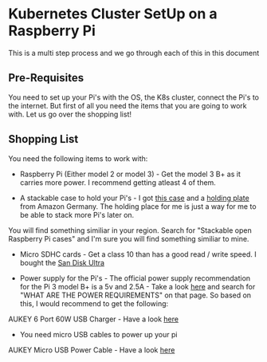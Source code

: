 # Kubernetes Cluster SetUp on a Raspberry Pi 

This is a multi step process and we go through each of this in this document

## Pre-Requisites

You need to set up your Pi's with the OS, the K8s cluster, connect the Pi's to the internet. But first of all you need the items that you are going to work with. Let us go over the shopping list!

## Shopping List

You need the following items to work with:

* Raspberry Pi (Either model 2 or model 3) - Get the model 3 B+ as it carries more power. I recommend getting atleast 4 of them.

* A stackable case to hold your Pi's - I got [this case](https://www.amazon.de/H%C3%B6henverstellbares-stapelbares-Abstandsbolzen-Vullers-Tech/dp/B00NB1WPEE/ref=sr_1_1?ie=UTF8&qid=1524379184&sr=8-1&keywords=H%C3%B6henverstellbares+stapelbares+Raspberry+Pi+3%2C+Raspberry+Pi+2%2C+Raspberry+Pi+B%2B+Geh%C3%A4use+Glasklar) and a [holding plate](https://www.amazon.de/Zwischenplatte-Raspberry-Vullers-Tech-G-RP-BPC/dp/B00NB1WQZW/ref=sr_1_1?s=computers&ie=UTF8&qid=1524379276&sr=1-1&keywords=x+Zwischenplatte+f%C3%BCr+Raspberry+Pi+3%2C+Raspberry+Pi+2%2C+Raspberry+Pi+B%2B%2C+A%2B%2C+Vullers+Tech+Case+G-RP-BPC) from Amazon Germany. The holding place for me is just a way for me to be able to stack more Pi's later on. 

You will find something similiar in your region. Search for "Stackable open Raspberry Pi cases" and I'm sure you will find something similiar to mine.

* Micro SDHC cards - Get a class 10 than has a good read / write speed. I bought the [San Disk Ultra](https://www.amazon.de/SanDisk-Ultra-microSDHC-Speicherkarte-Adapter/dp/B073S8LQSL/ref=sr_1_fkmr0_2?ie=UTF8&qid=1524379123&sr=8-2-fkmr0&keywords=micro+sdhc+card+san+dick)

* Power supply for the Pi's - The official power supply recommendation for the Pi 3 model B+ is a 5v and 2.5A - Take a look [here](https://www.raspberrypi.org/help/faqs/) and search for "WHAT ARE THE POWER REQUIREMENTS" on that page. So based on this, I would recommend to get the following:

AUKEY 6 Port 60W USB Charger - Have a look [here](https://www.amazon.de/dp/B01EH11AS8/ref=pe_3044161_185740101_TE_item)

* You need micro USB cables to power up your pi

AUKEY Micro USB Power Cable - Have a look [here](https://www.amazon.de/AUKEY-Micro-USB-Kabel-St%C3%BCcke-Schwarz/dp/B00XL8U4LS/ref=pd_bxgy_107_img_2?_encoding=UTF8&pd_rd_i=B00XL8U4LS&pd_rd_r=87e74f31-45f4-11e8-b420-fd7b38a6d1e8&pd_rd_w=Atx0J&pd_rd_wg=rLebh&pf_rd_i=desktop-dp-sims&pf_rd_m=A3JWKAKR8XB7XF&pf_rd_p=5721820101550835664&pf_rd_r=YMM7GN3BNW1MQXSGY3M4&pf_rd_s=desktop-dp-sims&pf_rd_t=40701&psc=1&refRID=YMM7GN3BNW1MQXSGY3M4)
